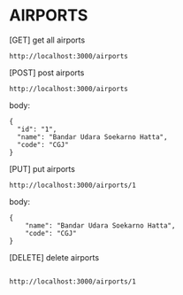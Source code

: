 # AIRPORTS

[GET] get all airports

```
http://localhost:3000/airports
```


[POST] post airports

```
http://localhost:3000/airports
```

body:
```
{
  "id": "1",
  "name": "Bandar Udara Soekarno Hatta",
  "code": "CGJ"
}
```

[PUT] put airports

```
http://localhost:3000/airports/1
```

body:
```
{
    "name": "Bandar Udara Soekarno Hatta",
    "code": "CGJ"
}
```
[DELETE] delete airports

```

http://localhost:3000/airports/1
```